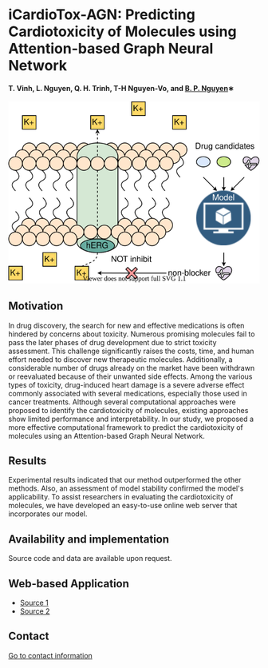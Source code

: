 # iCardioTox-AGN: Predicting Cardiotoxicity of Molecules using Attention-based Graph Neural Network
#### T. Vinh, L. Nguyen, Q. H. Trinh, T-H Nguyen-Vo, and [B. P. Nguyen](https://homepages.ecs.vuw.ac.nz/~nguyenb5/about.html)∗

![alt text](https://github.com/mldlproject/2023-iCardioTox-AGN/blob/main/iCardioTox_AGN_abs.svg)


## Motivation
In drug discovery, the search for new and effective medications is often hindered by concerns about toxicity. Numerous promising molecules fail to pass the later phases of drug development due to strict toxicity assessment. This challenge significantly raises the costs, time, and human effort needed to discover new therapeutic molecules. Additionally, a considerable number of drugs already on the market have been withdrawn or reevaluated because of their unwanted side effects. Among the various types of toxicity, drug-induced heart damage is a severe adverse effect commonly associated with several medications, especially those used in cancer treatments. Although several computational approaches were proposed to identify the cardiotoxicity of molecules, existing approaches show limited performance and interpretability. In our study, we proposed a more effective computational framework to predict the cardiotoxicity of molecules using an Attention-based Graph Neural Network. 

## Results
Experimental results indicated that our method outperformed the other methods. Also, an assessment of model stability confirmed the model's applicability. To assist researchers in evaluating the cardiotoxicity of molecules, we have developed an easy-to-use online web server that incorporates our model.

## Availability and implementation
Source code and data are available upon request.

## Web-based Application
- [Source 1](http://124.197.54.240:8007/)
- [Source 2](http://47.72.176.217:8007/) 

## Contact 
[Go to contact information](https://homepages.ecs.vuw.ac.nz/~nguyenb5/contact.html)
